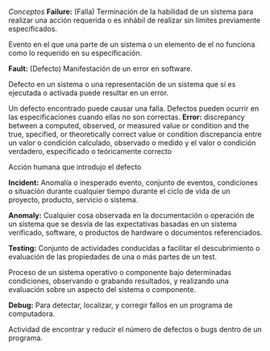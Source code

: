 *Conceptos*
**Failure:** (Falla)
Terminación de la habilidad de un sistema para realizar una acción requerida o es inhábil de realizar sin límites previamente especificados.

Evento en el que una parte de un sistema o un elemento de el no funciona como lo requerido en su especificación.

**Fault:** (Defecto)
Manifestación de un error en software.

Defecto en un sistema o una representación de un sistema que si es ejecutada o activada puede resultar en un error.

Un defecto encontrado puede causar una falla. Defectos pueden ocurrir en las especificaciones cuando ellas no son correctas.
**Error:**
discrepancy between a computed, observed, or measured value or condition and the true, specified, or theoretically correct value or condition
discrepancia entre un valor o condición calculado, observado o medido y el valor o condición verdadero, especificado o teóricamente correcto

Acción humana que introdujo el defecto

**Incident:**
Anomalía o inesperado evento, conjunto de eventos, condiciones o situación durante cualquier tiempo durante el ciclo de vida de un proyecto, producto, servicio o sistema.

**Anomaly:**
Cualquier cosa observada en la documentación o operación de un sistema que se desvía de las expectativas basadas en un sistema verificado, software, o productos de hardware o documentos referenciados.

**Testing:**
Conjunto de actividades conducidas a facilitar el descubrimiento o evaluación de las propiedades de una o más partes de un test.

Proceso de un sistema operativo o componente bajo determinadas condiciones, observando o grabando resultados, y realizando una evaluación sobre un aspecto del sistema o componente.

**Debug:**
Para detectar, localizar, y corregir fallos en un programa de computadora.

Actividad de encontrar y reducir el número de defectos o bugs dentro de un programa.